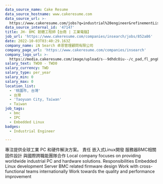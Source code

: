 ```yaml
---
data_source_name: Cake Resume
data_source_hostname: www.cakeresume.com
data_source_url: >-
  https://www.cakeresume.com/jobs?q=industrial%20engineer&refinementList%5Blang_name%5D%5B0%5D=English&refinementList%5Bsalary_type%5D=per_year
data_source_internal_id: '47147'
title: JH- BMC 韌體工程師【台商 | 工業電腦】
job_url: 'https://www.cakeresume.com/companies/insearch/jobs/852a86'
date: 2022-10-03T03:40:29.163Z
company_name: iN Search 卓恩管理顧問有限公司
company_page_url: 'https://www.cakeresume.com/companies/insearch'
company_logo_url: >-
  https://media.cakeresume.com/image/upload/s--9dhdcOiu--/c_pad,fl_png8,h_200,w_200/v1610522688/ppnzb1veba43cha2rznf.png
salary_text: TWD0 - TWD0
salary_currency: TWD
salary_type: per_year
salary_min: 0
salary_max: 0
location_list:
  - '桃園市, 台灣'
  - 台灣
  - 'Taoyuan City, Taiwan'
  - Taiwan
job_tags:
  - bmc
  - IPC
  - Embedded Linux
badges:
  - Industrial Engineer

---
```


專注提供全球工業 PC 和硬件解決方案。 責任 嵌入式Linux開發 服務器BMC相關固件設計 與國際跨職能團隊合作 Local company focuses on providing worldwide industrial PC and hardware solutions. Responsibilities Embedded Linux development Server BMC related firmware design Work with cross-functional teams internationally Work towards the quality and performance improvement